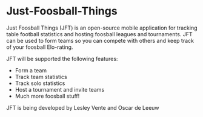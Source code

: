 # Just-Foosball-Things

Just Foosball Things (JFT) is an open-source mobile application for tracking table football statistics and hosting foosball leagues and tournaments.
JFT can be used to form teams so you can compete with others and keep track of your foosball Elo-rating.

JFT will be supported the following features:
 - Form a team
 - Track team statistics
 - Track solo statistics
 - Host a tournament and invite teams
 - Much more foosball stuff!
 
JFT is being developed by Lesley Vente and Oscar de Leeuw
